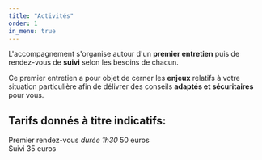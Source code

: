 ```yaml
---
title: "Activités"
order: 1
in_menu: true
---
```

L'accompagnement s'organise autour d'un **premier entretien** puis de rendez-vous de **suivi** selon les besoins de chacun.

Ce premier entretien a pour objet de cerner les **enjeux** relatifs à votre situation particulière afin de délivrer des conseils **adaptés et sécuritaires** pour vous.

## Tarifs donnés à titre indicatifs:

Premier rendez-vous _durée 1h30_ 50 euros  
Suivi 35 euros 